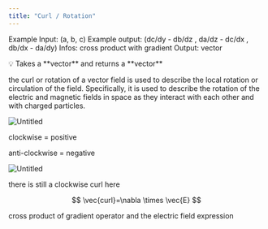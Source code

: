 ```yaml
---
title: "Curl / Rotation"
---
```

Example Input: (a, b, c)
Example output: (dc/dy - db/dz  ,  da/dz - dc/dx  ,  db/dx - da/dy)
Infos: cross product with gradient
Output: vector

<aside>
💡 Takes a **vector** and returns a **vector**

</aside>

the curl or rotation of a vector field is used to describe the local rotation or circulation of the field. Specifically, it is used to describe the rotation of the electric and magnetic fields in space as they interact with each other and with charged particles.

![Untitled](Curl%20Rotation/Untitled.png)

clockwise = positive

anti-clockwise = negative

![Untitled](Curl%20Rotation/Untitled%201.png)

there is still a clockwise curl here

$$
\vec{curl}=\nabla \times \vec{E}
$$

cross product of gradient operator and the electric field expression
